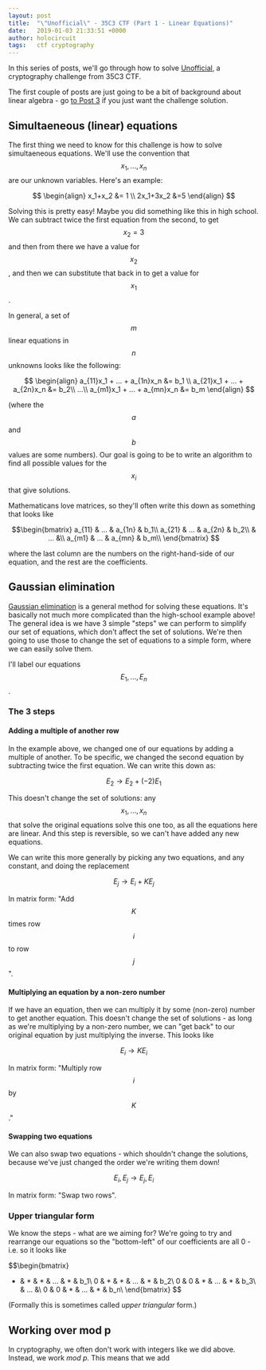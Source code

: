```yaml
---
layout: post
title:  "\"Unofficial\" - 35C3 CTF (Part 1 - Linear Equations)"
date:   2019-01-03 21:33:51 +0000
author: holocircuit
tags:   ctf cryptography
---
```


In this series of posts, we'll go through how to solve [Unofficial](https://ctftime.org/task/7416), a cryptography challenge from 35C3 CTF. 

The first couple of posts are just going to be a bit of background about linear algebra - go [to Post 3][post3] if you just want the challenge solution.


## Simultaeneous (linear) equations
The first thing we need to know for this challenge is how to solve simultaeneous equations. We'll use the convention that $$x_1, ..., x_n$$ are our unknown variables. Here's an example:

$$
\begin{align} 
x_1+x_2 &= 1 \\ 
2x_1+3x_2 &=5 
\end{align}
$$

Solving this is pretty easy! Maybe you did something like this in high school. We can subtract twice the first equation from the second, to get
$$
x_2 = 3
$$
and then from there we have a value for $$x_2$$, and then we can substitute that back in to get a value for $$x_1$$.

In general, a set of $$m$$ linear equations in $$n$$ unknowns looks like the following:

$$
\begin{align}
a_{11}x_1 + ... + a_{1n}x_n &= b_1 \\
a_{21}x_1 + ... + a_{2n}x_n &= b_2\\
...\\
a_{m1}x_1 + ... + a_{mn}x_n &= b_m
\end{align}
$$

(where the $$a$$ and $$b$$ values are some numbers). Our goal is going to be to write an algorithm to find all possible values for the $$x_i$$ that give solutions.

Mathematicans love matrices, so they'll often write this down as something that looks like

$$\begin{bmatrix}
a_{11} & ... & a_{1n} & b_1\\
a_{21} & ... & a_{2n} & b_2\\
& ... &\\
a_{m1} & ... & a_{mn} & b_m\\
\end{bmatrix}
$$

where the last column are the numbers on the right-hand-side of our equation, and the rest are the coefficients.

## Gaussian elimination
[Gaussian elimination](https://en.wikipedia.org/wiki/Gaussian_elimination) is a general method for solving these equations. It's basically not much more complicated than the high-school example above!
The general idea is we have 3 simple "steps" we can perform to simplify our set of equations, which don't affect the set of solutions. We're then going to use those to change the set of equations to a simple form, where we can easily solve them.

I'll label our equations $$E_1, ..., E_n$$.

### The 3 steps
#### Adding a multiple of another row
In the example above, we changed one of our equations by adding a multiple of another. To be specific, we changed the second equation by subtracting twice the first equation. We can write this down as:

$$
E_2 \rightarrow E_2 + (-2)E_1
$$

This doesn't change the set of solutions: any $$x_1, ..., x_n$$ that solve the original equations solve this one too, as all the equations here are linear. And this step is reversible, so we can't have added any new equations.

We can write this more generally by picking any two equations, and any constant, and doing the replacement

$$
E_j \rightarrow E_i + KE_j \tag{1}
$$

In matrix form: "Add $$K$$ times row $$i$$ to row $$j$$".


#### Multiplying an equation by a non-zero number
If we have an equation, then we can multiply it by some (non-zero) number to get another equation. This doesn't change the set of solutions - as long as we're multiplying by a non-zero number, we can "get back" to our original equation by just multiplying the inverse. This looks like

$$
E_i \rightarrow KE_i \tag{2}
$$

In matrix form: "Multiply row $$i$$ by $$K$$."

#### Swapping two equations
We can also swap two equations - which shouldn't change the solutions, because we've just changed the order we're writing them down!

$$
E_i, E_j \rightarrow E_j, E_i \tag{3}
$$

In matrix form: "Swap two rows".

### Upper triangular form
We know the steps - what are we aiming for?
We're going to try and rearrange our equations so the "bottom-left" of our coefficients are all 0 - i.e. so it looks like

$$\begin{bmatrix}
* & * & * & ... & * & b_1\\
0 & * & * & ... & * & b_2\\
0 & 0 & * & ... & * & b_3\\
& ... &\\
0 & 0 & * & ... & * & b_n\\
\end{bmatrix}
$$

(Formally this is sometimes called *upper triangular* form.)






## Working over mod p
In cryptography, we often don't work with integers like we did above. Instead, we work _mod p_. This means that we add 



[post3]: www.google.com

